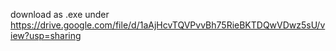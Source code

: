 download as .exe under https://drive.google.com/file/d/1aAjHcvTQVPvvBh75RieBKTDQwVDwz5sU/view?usp=sharing
